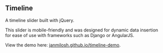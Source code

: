 ## Timeline

A timeline slider built with jQuery.

This slider is mobile-friendly and was designed for dynamic data insertion for ease of use with frameworks such as Django or AngularJS.

View the demo here: [janmilosh.github.io/timeline-demo](http://janmilosh.github.io/timeline-demo/).
